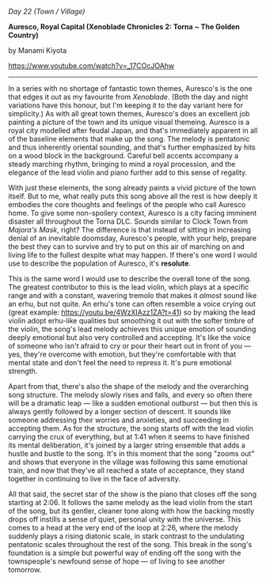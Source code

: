 _Day 22 (Town / Village)_

**Auresco, Royal Capital (Xenoblade Chronicles 2: Torna ~ The Golden Country)**

by Manami Kiyota

https://www.youtube.com/watch?v=_17COcJOAhw

******

In a series with no shortage of fantastic town themes, Auresco's is the one that edges it out as my favourite from *Xenoblade*. (Both the day and night variations have this honour, but I'm keeping it to the day variant here for simplicity.) As with all great town themes, Auresco's does an excellent job painting a picture of the town and its unique visual themeing. Auresco is a royal city modelled after feudal Japan, and that's immediately apparent in all of the baseline elements that make up the song. The melody is pentatonic and thus inherently oriental sounding, and that's further emphasized by hits on a wood block in the background. Careful bell accents accompany a steady marching rhythm, bringing to mind a royal procession, and the elegance of the lead violin and piano further add to this sense of regality.

With just these elements, the song already paints a vivid picture of the town itself. But to me, what really puts this song above all the rest is how deeply it embodies the core thoughts and feelings of the people who call Auresco home. To give some non-spoilery context, Auresco is a city facing imminent disaster all throughout the Torna DLC. Sounds similar to Clock Town from *Majora's Mask*, right? The difference is that instead of sitting in increasing denial of an inevitable doomsday, Auresco's people, with your help, prepare the best they can to survive and try to put on this air of marching on and living life to the fullest despite what may happen. If there's one word I would use to describe the population of Auresco, it's **resolute**.

This is the same word I would use to describe the overall tone of the song. The greatest contributor to this is the lead violin, which plays at a specific range and with a constant, wavering tremolo that makes it *almost* sound like an erhu, but not quite. An erhu's tone can often resemble a voice crying out (great example: https://youtu.be/4WzXIAzz1ZA?t=41) so by making the lead violin adopt erhu-like qualities but smoothing it out with the softer timbre of the violin, the song's lead melody achieves this unique emotion of sounding deeply emotional but also very controlled and accepting. It's like the voice of someone who isn't afraid to cry or pour their heart out in front of you — yes, they're overcome with emotion, but they're comfortable with that mental state and don't feel the need to repress it. It's pure emotional strength.

Apart from that, there's also the shape of the melody and the overarching song structure. The melody slowly rises and falls, and every so often there will be a dramatic leap — like a sudden emotional outburst — but then this is always gently followed by a longer section of descent. It sounds like someone addressing their worries and anxieties, and succeeding in accepting them. As for the structure, the song starts off with the lead violin carrying the crux of everything, but at 1:41 when it seems to have finished its mental deliberation, it's joined by a larger string ensemble that adds a hustle and bustle to the song. It's in this moment that the song "zooms out" and shows that everyone in the village was following this same emotional train, and now that they've all reached a state of acceptance, they stand together in continuing to live in the face of adversity.

All that said, the secret star of the show is the piano that closes off the song starting at 2:06. It follows the same melody as the lead violin from the start of the song, but its gentler, cleaner tone along with how the backing mostly drops off instills a sense of quiet, personal unity with the universe. This comes to a head at the very end of the loop at 2:26, where the melody suddenly plays a rising diatonic scale, in stark contrast to the undulating pentatonic scales throughout the rest of the song. This break in the song's foundation is a simple but powerful way of ending off the song with the townspeople's newfound sense of hope — of living to see another tomorrow.
